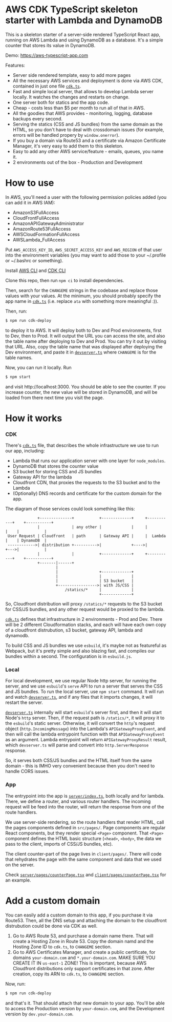 # AWS CDK TypeScript skeleton starter with Lambda and DynamoDB

This is a skeleton starter of a server-side rendered TypeScript React app, running on AWS Lambda and using DynamoDB as a database. It's a simple counter that stores its value in DynamoDB.

Demo: https://aws-typescript-app.com

Features:

- Server side rendered template, easy to add more pages
- All the necessary AWS services and deployment is done via AWS CDK, contained in just one file [`cdk.ts`](cdk.ts).
- Fast and simple local server, that allows to develop Lambda server locally. It watches the changes and restarts on change.
- One server both for statics and the app code.
- Cheap - costs less than $5 per month to run all of that in AWS.
- All the goodies that AWS provides - monitoring, logging, database backups every second.
- Serving the statics (CSS and JS bundles) from the same domain as the HTML, so you don't have to deal with crossdomain issues (for example, errors will be handled propery by `window.onerror`).
- If you buy a domain via Route53 and a certificate via Amazon Certificate Manager, it's very easy to add them to this skeleton.
- Easy to add any other AWS service/feature - emails, queues, you name it.
- 2 environments out of the box - Production and Development

# How to use

In AWS, you'll need a user with the following permission policies added (you can add it in AWS IAM):

- AmazonS3FullAccess
- CloudFrontFullAccess
- AmazonAPIGatewayAdministrator
- AmazonRoute53FullAccess
- AWSCloudFormationFullAccess
- AWSLambda_FullAccess

Put `AWS_ACCESS_KEY_ID`, `AWS_SECRET_ACCESS_KEY` and `AWS_REGION` of that user into the environment variables (you may want to add those to your ~/.profile or ~/.bashrc or something).

Install [AWS CLI](https://docs.aws.amazon.com/cli/latest/userguide/install-cliv2.html) and [CDK CLI](https://docs.aws.amazon.com/cdk/latest/guide/getting_started.html#getting_started_install)

Clone this repo, then run `npm ci` to install dependencies.

Then, search for the `CHANGEME` strings in the codebase and replace those values with your values. At the minimum, you should probably specify the app name in [`cdk.ts`](cdk.ts) (i.e. replace `ata` with something more meaningful :)).

Then, run:

```bash
$ npm run cdk-deploy
```

to deploy it to AWS. It will deploy both to Dev and Prod environments, first to Dev, then to Prod. It will output the URL you can access the site, and also the table name after deploying to Dev and Prod. You can try it out by visiting that URL. Also, copy the table name that was displayed after deploying the Dev environment, and paste it in [`devserver.ts`](devserver.ts) where `CHANGEME` is for the table names.

Now, you can run it locally. Run

```bash
$ npm start
```

and visit http://localhost:3000. You should be able to see the counter. If you increase counter, the new value will be stored in DynamoDB, and will be loaded from there next time you visit the page.

# How it works

### CDK

There's [`cdk.ts`](cdk.ts) file, that describes the whole infrastructure we use to run our app, including:

- Lambda that runs our application server with one layer for `node_modules`.
- DynamoDB that stores the counter value
- S3 bucket for storing CSS and JS bundles
- Gateway API for the lambda
- Cloudfront CDN, that proxies the requests to the S3 bucket and to the Lambda
- (Optionally) DNS records and certificate for the custom domain for the app.

The diagram of those services could look something like this:

```
              +--------------+           +-------------+     +-----------+    +-----------+
              |              | any other |             |     |           |    |           |
 User Request | Cloudfront   | path      | Gateway API |     |  Lambda   |    | DynamoDB  |
 ------------>| distribution +---------->|             +---->|           +--->|           |
              |              |           +-------------+     +-----------+    +-----------+
              +-------|------+
                      |
                      |                  +-------------+
                      |                  |             |
                      |                  | S3 bucket   |
                      +----------------->| with JS/CSS |
                          /statics/*     |             |
                                         +-------------+
```

So, Cloudfront distribution will proxy `/statics/*` requests to the S3 bucket for CSS/JS bundles, and any other request would be proxied to the lambda.

[`cdk.ts`](cdk.ts) defines that infrastructure in 2 environments - Prod and Dev. There will be 2 different Cloudformation stacks, and each will have each own copy of a cloudfront distrubution, s3 bucket, gateway API, lambda and dynamodb.

To build CSS and JS bundles we use `esbuild`, it's maybe not as featureful as Webpack, but it's pretty simple and also blazing fast, and compiles our bundles within a second. The configuration is in `esbuild.js`.

### Local

For local development, we use regular Node http server, for running the server, and we use `esbuild`'s `serve` API to run a server that serves the CSS and JS bundles. To run the local server, use `npm start` command. It will run and watch [`devserver.ts`](devserver.ts), and if any files that it imports changes, it will restart the server.

[`devserver.ts`](devserver.ts) internally will start `esbuild`'s server first, and then it will start Node's `http` server. Then, if the request path is `/statics/*`, it will proxy it to the `esbuild`'s static server. Otherwise, it will convert the `http`'s request object (`http.IncomingMessage`) into the Lambda's `APIGatewayProxyEvent`, and then will call the lambda entrypoint function with that `APIGatewayProxyEvent` as an argument. Lambda entrypoint will return `APIGatewayProxyResult` result, which `devserver.ts` will parse and convert into `http.ServerResponse` response.

So, it serves both CSS/JS bundles and the HTML itself from the same domain - this is IMHO very convenient because then you don't need to handle CORS issues.

### App

The entrypoint into the app is [`server/index.ts`](server/index.ts), both locally and for lambda. There, we define a router, and various router handlers. The incoming request will be feed into the router, will return the response from one of the route handlers.

We use server-side rendering, so the route handlers that render HTML, call the pages components defined in `src/pages/`. Page components are regular React components, but they render special `<Page>` component. That `<Page>` component defines the HTML basic structure (`<head>`, `<body>`, the data we pass to the client, imports of CSS/JS bundles, etc).

The client counter-part of the page lives in `client/pages/`. There will code that rehydrates the page with the same component and data that we used on the server.

Check [`server/pages/counterPage.tsx`](server/pages/counterPage.tsx) and [`client/pages/counterPage.tsx`](client/pages/counterPage.tsx) for an example.

# Add a custom domain

You can easily add a custom domain to this app, if you purchase it via Route53. Then, all the DNS setup and attaching the domain to the cloudfront distrubution could be done via CDK as well.

1. Go to AWS Route 53, and purchase a domain name there. That will create a Hosting Zone in Route 53. Copy the domain namd and the Hosting Zone ID to `cdk.ts`, to `CHANGEME` section.
2. Go to AWS Certificates Manager, and create a public certificate, for domains `your-domain.com` and `*.your-domain.com`. MAKE SURE YOU CREATE IT IN `us-east-1` ZONE! This is important, because AWS Cloudfront distributions only support certificates in that zone. After creation, copy its ARN to `cdk.ts`, to `CHANGEME` section.

Now, run:

```bash
$ npm run cdk-deploy
```

and that's it. That should attach that new domain to your app. You'll be able to access the Production version by `your-domain.com`, and the Development version by `dev.your-domain.com`.
